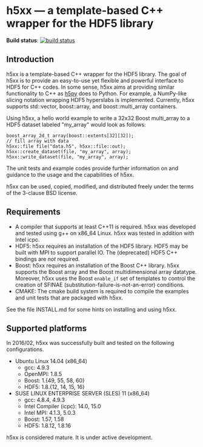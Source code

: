 # h5xx — a template-based C++ wrapper for the HDF5 library

**Build status**: [![build status](https://git.imp.fu-berlin.de/h5md/h5xx/badges/master/build.svg)](https://git.imp.fu-berlin.de/h5md/h5xx/commits/master)

## Introduction

h5xx is a template-based C++ wrapper for the HDF5 library.  The goal of h5xx is
to provide an easy-to-use yet flexible and powerful interface to HDF5 for C++
codes.  In some sense, h5xx aims at providing similar functionality to C++ as
[h5py](http://www.h5py.org/ "HDF5 for Python") does to Python.  For example, a
NumPy-like slicing notation wrapping HDF5 hyperslabs is implemented.
Currently, h5xx supports std::vector, boost::array, and boost::multi_array
containers.

Using h5xx, a hello world example to write a 32x32 Boost multi_array to a HDF5
dataset labeled "my_array" would look as follows:
```
boost_array_2d_t array(boost::extents[32][32]);
// fill array with data
h5xx::file file("data.h5", h5xx::file::out);
h5xx::create_dataset(file, "my_array", array);
h5xx::write_dataset(file, "my_array", array);
```

The unit tests and example codes provide further information on and guidance to
the usage and the capabilities of h5xx.

h5xx can be used, copied, modified, and distributed freely under the terms of
the 3-clause BSD license.


## Requirements

* A compiler that supports at least C++11 is required.  h5xx was developed
and tested using g++ on x86_64 Linux.  h5xx was tested in addition with Intel
icpc.
* HDF5: h5xx requires an installation of the HDF5 library.  HDF5 may be built
with MPI to support parallel IO.  The (deprecated) HDF5 C++ bindings are *not* required.
* Boost: h5xx requires an installation of the Boost C++ library.
h5xx supports the Boost array and the Boost multidimensional array datatype.
Moreover, h5xx uses the Boost `enable_if` set of templates to control the creation
of SFINAE (substitution-failure-is-not-an-error) conditions.
* CMAKE: The cmake build system is required to compile the examples and unit
tests that are packaged with h5xx.

See the file INSTALL.md for some hints on installing and using h5xx.


## Supported platforms

In 2016/02, h5xx was successfully built and tested on the following
configurations.

* Ubuntu Linux 14.04 (x86_64)
  * gcc: 4.9.3
  * OpenMPI: 1.8.5
  * Boost: 1.{49, 55, 58, 60}
  * HDF5: 1.8.{12, 14, 15, 16}
* SUSE LINUX ENTERPRISE SERVER (SLES) 11 (x86_64)
  * gcc: 4.8.4, 4.9.3
  * Intel Compiler (icpc): 14.0, 15.0
  * Intel MPI: 4.1.3, 5.0.3
  * Boost: 1.57, 1.58
  * HDF5: 1.8.12, 1.8.16

h5xx is considered mature.  It is under active development.
